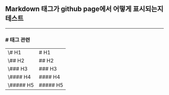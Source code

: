 ## Markdown 태그가 github page에서 어떻게 표시되는지 테스트
------

### \# 태그 관련
<table>
<tr>
    <td>\# H1</td> <td># H1</td>
</tr>
<tr>
    <td>\## H2</td> <td>## H2</td>
</tr>
<tr>
    <td>\### H3</td> <td>### H3</td>
</tr>
<tr>
    <td>\#### H4</td> <td>#### H4</td>
</tr>
<tr>
    <td>\##### H5</td> <td>##### H5</td>
</tr>
</table>
